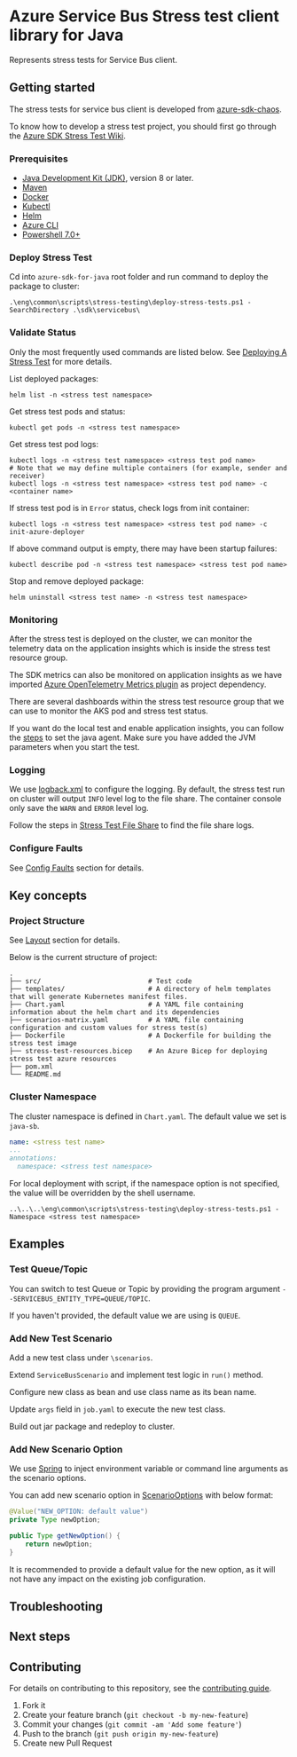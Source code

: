 # Azure Service Bus Stress test client library for Java

Represents stress tests for Service Bus client.

## Getting started

The stress tests for service bus client is developed from [azure-sdk-chaos][azure_sdk_chaos].

To know how to develop a stress test project, you should first go through the [Azure SDK Stress Test Wiki][azure_sdk_stress_test].

### Prerequisites

- [Java Development Kit (JDK)][jdk_link], version 8 or later.
- [Maven][maven]
- [Docker][docker]
- [Kubectl][kubectl]
- [Helm][helm]
- [Azure CLI][azure_cli]
- [Powershell 7.0+][powershell]

### Deploy Stress Test

Cd into `azure-sdk-for-java` root folder and run command to deploy the package to cluster:

```shell
.\eng\common\scripts\stress-testing\deploy-stress-tests.ps1 -SearchDirectory .\sdk\servicebus\
``` 

### Validate Status

Only the most frequently used commands are listed below. See [Deploying A Stress Test][deploy_stress_test] for more details.

List deployed packages:

```shell
helm list -n <stress test namespace>
```

Get stress test pods and status:

```shell
kubectl get pods -n <stress test namespace>
```

Get stress test pod logs:

```shell
kubectl logs -n <stress test namespace> <stress test pod name>
# Note that we may define multiple containers (for example, sender and receiver)
kubectl logs -n <stress test namespace> <stress test pod name> -c <container name>
```

If stress test pod is in `Error` status, check logs from init container:

```shell
kubectl logs -n <stress test namespace> <stress test pod name> -c init-azure-deployer
```

If above command output is empty, there may have been startup failures:

```shell
kubectl describe pod -n <stress test namespace> <stress test pod name>
```

Stop and remove deployed package:

```shell
helm uninstall <stress test name> -n <stress test namespace>
```

### Monitoring

After the stress test is deployed on the cluster, we can monitor the telemetry data on the application insights which is 
inside the stress test resource group.

The SDK metrics can also be monitored on application insights as we have imported 
[Azure OpenTelemetry Metrics plugin][azure_core_metrics_opentelemetry] as project dependency.

There are several dashboards within the stress test resource group that we can use to monitor the AKS pod and stress test status.

If you want do the local test and enable application insights, you can follow the [steps][enable_application_insights] to set the java agent.
Make sure you have added the JVM parameters when you start the test.


### Logging

We use [logback.xml][logback_xml] to configure the logging. By default, the stress test run on cluster will output 
`INFO` level log to the file share. The container console only save the `WARN` and `ERROR` level log.

Follow the steps in [Stress Test File Share][stress_test_file_share] to find the file share logs.

### Configure Faults

See [Config Faults][config_faults] section for details.

## Key concepts

### Project Structure

See [Layout][stress_test_layout] section for details. 

Below is the current structure of project:
```
.
├── src/                           # Test code
├── templates/                     # A directory of helm templates that will generate Kubernetes manifest files.
├── Chart.yaml                     # A YAML file containing information about the helm chart and its dependencies
├── scenarios-matrix.yaml          # A YAML file containing configuration and custom values for stress test(s)
├── Dockerfile                     # A Dockerfile for building the stress test image
├── stress-test-resources.bicep    # An Azure Bicep for deploying stress test azure resources
├── pom.xml
└── README.md
```

### Cluster Namespace 
The cluster namespace is defined in `Chart.yaml`. The default value we set is `java-sb`.

```yaml
name: <stress test name>
...
annotations:
  namespace: <stress test namespace>
```

For local deployment with script, if the namespace option is not specified, the value will be overridden by the shell username.

```shell
..\..\..\eng\common\scripts\stress-testing\deploy-stress-tests.ps1 -Namespace <stress test namespace>
```

## Examples

### Test Queue/Topic

You can switch to test Queue or Topic by providing the program argument `--SERVICEBUS_ENTITY_TYPE=QUEUE/TOPIC`. 

If you haven't provided, the default value we are using is `QUEUE`.

### Add New Test Scenario

Add a new test class under `\scenarios`.

Extend `ServiceBusScenario` and implement test logic in `run()` method.

Configure new class as bean and use class name as its bean name.

Update `args` field in `job.yaml` to execute the new test class.

Build out jar package and redeploy to cluster.

### Add New Scenario Option

We use [Spring][spring_configuration] to inject environment variable or
command line arguments as the scenario options.

You can add new scenario option in [ScenarioOptions][ScenarioOptions] with below format:

```java
@Value("NEW_OPTION: default value")
private Type newOption;

public Type getNewOption() {
    return newOption;
}
```

It is recommended to provide a default value for the new option, as it will not have any impact
on the existing job configuration.

## Troubleshooting

## Next steps

## Contributing

For details on contributing to this repository, see the [contributing guide](https://github.com/Azure/azure-sdk-for-java/blob/main/CONTRIBUTING.md).

1. Fork it
1. Create your feature branch (`git checkout -b my-new-feature`)
1. Commit your changes (`git commit -am 'Add some feature'`)
1. Push to the branch (`git push origin my-new-feature`)
1. Create new Pull Request

<!-- links -->
[azure_sdk_chaos]: https://github.com/Azure/azure-sdk-tools/blob/main/tools/stress-cluster/chaos/README.md
[azure_sdk_stress_test]: https://aka.ms/azsdk/stress
[jdk_link]: https://docs.microsoft.com/java/azure/jdk/?view=azure-java-stable
[maven]: https://maven.apache.org/
[docker]: https://docs.docker.com/get-docker/
[kubectl]: https://kubernetes.io/docs/tasks/tools/#kubectl
[helm]: https://helm.sh/docs/intro/install/
[azure_cli]: https://docs.microsoft.com/cli/azure/install-azure-cli
[powershell]: https://docs.microsoft.com/powershell/scripting/install/installing-powershell?view=powershell-7
[enable_application_insights]: https://docs.microsoft.com/azure/azure-monitor/app/java-in-process-agent#enable-azure-monitor-application-insights
[azure_core_metrics_opentelemetry]: https://github.com/Azure/azure-sdk-for-java/tree/main/sdk/core/azure-core-metrics-opentelemetry
[logback_xml]: https://github.com/Azure/azure-sdk-for-java/blob/main/sdk/servicebus/azure-messaging-servicebus-stress/src/main/resources/logback.xml
[stress_test_file_share]: https://github.com/Azure/azure-sdk-tools/blob/main/tools/stress-cluster/chaos/README.md#stress-test-file-share
[deploy_stress_test]: https://github.com/Azure/azure-sdk-tools/blob/main/tools/stress-cluster/chaos/README.md#deploying-a-stress-test
[config_faults]: https://github.com/Azure/azure-sdk-tools/blob/main/tools/stress-cluster/chaos/README.md#configuring-faults
[stress_test_layout]: https://github.com/Azure/azure-sdk-tools/blob/main/tools/stress-cluster/chaos/README.md#layout
[spring_configuration]: https://docs.spring.io/spring-boot/docs/current/reference/html/features.html#features.external-config
[ScenarioOptions]: https://github.com/Azure/azure-sdk-for-java/blob/main/sdk/servicebus/azure-messaging-servicebus-stress/src/main/java/com/azure/messaging/servicebus/stress/util/ScenarioOptions.java
